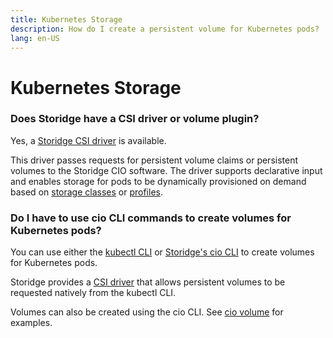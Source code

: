 ```yaml
---
title: Kubernetes Storage
description: How do I create a persistent volume for Kubernetes pods?
lang: en-US
---
```


# Kubernetes Storage

### Does Storidge have a CSI driver or volume plugin?

Yes, a [Storidge CSI driver](https://hub.docker.com/_/storidge-csi-driver) is available.

This driver passes requests for persistent volume claims or persistent volumes to the Storidge CIO software. The driver supports declarative input and enables storage for pods to be dynamically provisioned on demand based on [storage classes](https://docs.storidge.com/kubernetes_storage/storage_classes.html) or [profiles](https://docs.storidge.com/cio_cli/profile.html#cio-profile-create).

### Do I have to use cio CLI commands to create volumes for Kubernetes pods?

You can use either the [kubectl CLI](https://kubernetes.io/docs/reference/kubectl/) or [Storidge's cio CLI](https://docs.storidge.com/cio_cli/overview.html) to create volumes for Kubernetes pods.

Storidge provides a [CSI driver](https://hub.docker.com/_/storidge-csi-driver) that allows persistent volumes to be requested natively from the kubectl CLI.

Volumes can also be created using the cio CLI. See [cio volume](https://docs.storidge.com/cio_cli/volume.html) for examples.
